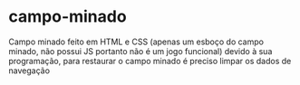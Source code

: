 # campo-minado
Campo minado feito em HTML e CSS (apenas um esboço do campo minado, não possui JS portanto não é um jogo funcional)
devido à sua programação, para restaurar o campo minado é preciso limpar os dados de navegação
